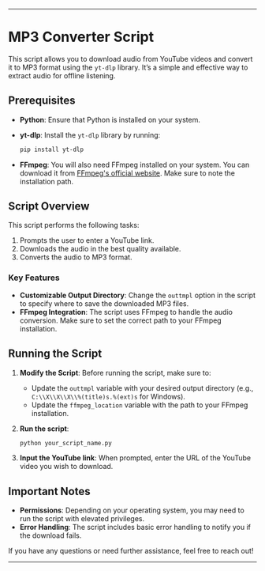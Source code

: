 
---

# MP3 Converter Script

This script allows you to download audio from YouTube videos and convert it to MP3 format using the `yt-dlp` library. It’s a simple and effective way to extract audio for offline listening.

## Prerequisites

- **Python**: Ensure that Python is installed on your system.
- **yt-dlp**: Install the `yt-dlp` library by running:

  ```bash
  pip install yt-dlp
  ```

- **FFmpeg**: You will also need FFmpeg installed on your system. You can download it from [FFmpeg's official website](https://ffmpeg.org/download.html). Make sure to note the installation path.

## Script Overview

This script performs the following tasks:

1. Prompts the user to enter a YouTube link.
2. Downloads the audio in the best quality available.
3. Converts the audio to MP3 format.

### Key Features

- **Customizable Output Directory**: Change the `outtmpl` option in the script to specify where to save the downloaded MP3 files.
- **FFmpeg Integration**: The script uses FFmpeg to handle the audio conversion. Make sure to set the correct path to your FFmpeg installation.

## Running the Script

1. **Modify the Script**: Before running the script, make sure to:
   - Update the `outtmpl` variable with your desired output directory (e.g., `C:\\X\\X\\X\\%(title)s.%(ext)s` for Windows).
   - Update the `ffmpeg_location` variable with the path to your FFmpeg installation.

2. **Run the script**:

   ```bash
   python your_script_name.py
   ```

3. **Input the YouTube link**: When prompted, enter the URL of the YouTube video you wish to download.

## Important Notes

- **Permissions**: Depending on your operating system, you may need to run the script with elevated privileges.
- **Error Handling**: The script includes basic error handling to notify you if the download fails.

If you have any questions or need further assistance, feel free to reach out!

---
